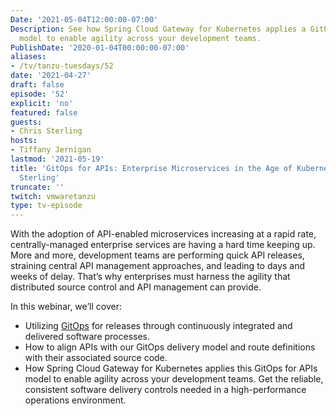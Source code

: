 ```yaml
---
Date: '2021-05-04T12:00:00-07:00'
Description: See how Spring Cloud Gateway for Kubernetes applies a GitOps for APIs
  model to enable agility across your development teams.
PublishDate: '2020-01-04T00:00:00-07:00'
aliases:
- /tv/tanzu-tuesdays/52
date: '2021-04-27'
draft: false
episode: '52'
explicit: 'no'
featured: false
guests:
- Chris Sterling
hosts:
- Tiffany Jernigan
lastmod: '2021-05-19'
title: 'GitOps for APIs: Enterprise Microservices in the Age of Kubernetes with Chris
  Sterling'
truncate: ''
twitch: vmwaretanzu
type: tv-episode
---
```


With the adoption of API-enabled microservices increasing at a rapid rate, centrally-managed enterprise services are having a hard time keeping up. More and more, development teams are performing quick API releases, straining central API management approaches, and leading to days and weeks of delay.  That’s why enterprises must harness the agility that distributed source control and API management can provide.

In this webinar, we’ll cover:
- Utilizing [GitOps](https://tanzu.vmware.com/gitops) for releases through continuously integrated and delivered software processes.
- How to align APIs with our GitOps delivery model and route definitions with their associated source code.
- How Spring Cloud Gateway for Kubernetes applies this GitOps for APIs model to enable agility across your development teams.
Get the reliable, consistent software delivery controls needed in a high-performance operations environment.